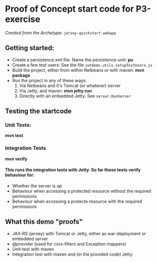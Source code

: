 # Proof of Concept start code for P3-exercise

*Created from the Archetype: `jersey-quickstart-webapp`*

## Getting started:
- Create a persistence.xml file. Name the persistence-unit: **pu**
- Create a few test users: See the file `jwtdemo.utils.setupTestUsers.js`
- Build the project, either from within Netbeans or with maven: **mvn package**
- Run the project in any of these ways:
   1. Via Netbeans and it's Tomcat (or whatever) server
   1. Via Jetty, and maven: **mvn jetty:run**
   1. Directly with an embedded Jetty: See `server.RunServer`

## Testing the startcode
### Unit Tests:
**mvn test**

### Integration Tests
**mvn verify**
#### This runs the integration tests with Jetty. So far these tests verify behaviour for:
- Whether the server is up
- Behaviour when accessing a protected resource without the required permissions
- Behaviour when accessing a protecte resource with the required permissions 

## What this demo "proofs"
- JAX-RS (jersey) with Tomcat or Jetty, either as war-deployment or embedded server
- @provider  (used for cors-filters and Exception mappers)
- Unit-test with maven
- Integration test with maven and (in the provided code) Jetty


